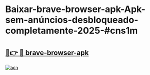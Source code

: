 # Baixar-brave-browser-apk-Apk-sem-anúncios-desbloqueado-completamente-2025-#cns1m

# <h2><a href="https://ainizakaria.my?title=brave-browser-apk&ref=24M">🔗👉 🔴 brave-browser-apk</a></h2>

[![acn](https://github.com/user-attachments/assets/0f9c940e-d8b0-45ae-aac7-cd30a18b3e1c)](https://ainizakaria.my?title=brave-browser-apk&ref=24M)

